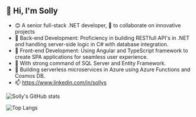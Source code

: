 ## 👋 Hi, I'm Solly

- 😊 A senior full-stack .NET developer, 👀 to collaborate on innovative projects
- 🚀 Back-end Development: Proficiency in building RESTfull API's in .NET and handling server-side logic in C# with database integration.
- 🚀 Front-end Development: Using Angular and TypeScript framework to create SPA applications for seamless user experience.
- 🚀 With strong command of SQL Server and Entity Framework.
- 🚀 Building serverless microservices in Azure using Azure Functions and Cosmos DB.
- 📫 https://www.linkedin.com/in/sollys

![Solly's GitHub stats](https://github-readme-stats.vercel.app/api?username=sollygit&show_icons=true&theme=transparent)

![Top Langs](https://github-readme-stats.vercel.app/api/top-langs/?username=sollygit&layout=compact)
